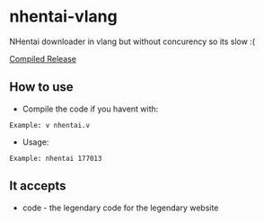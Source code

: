 # nhentai-vlang
NHentai downloader in vlang but without concurency so its slow :(

[Compiled Release](https://github.com/FireRedz/nhentai-vlang/releases/latest)

## How to use
* Compile the code if you havent with:
```
Example: v nhentai.v
```

* Usage:
```
Example: nhentai 177013
```

## It accepts
* code - the legendary code for the legendary website


